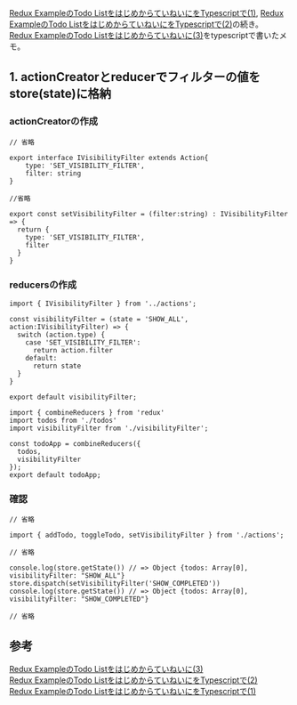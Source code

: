 [Redux ExampleのTodo ListをはじめからていねいにをTypescriptで(1)][*3],
[Redux ExampleのTodo ListをはじめからていねいにをTypescriptで(2)][*2]の続き。  
[Redux ExampleのTodo Listをはじめからていねいに(3)][*1]をtypescriptで書いたメモ。

## 1. actionCreatorとreducerでフィルターの値をstore(state)に格納

### actionCreatorの作成

```ts:src/actions/index.tsx
// 省略

export interface IVisibilityFilter extends Action{
    type: 'SET_VISIBILITY_FILTER',
    filter: string
}

//省略

export const setVisibilityFilter = (filter:string) : IVisibilityFilter => {
  return {
    type: 'SET_VISIBILITY_FILTER',
    filter
  }
}
```

### reducersの作成

```ts:src/reducers/visibilityFilter.tsx
import { IVisibilityFilter } from '../actions';

const visibilityFilter = (state = 'SHOW_ALL', action:IVisibilityFilter) => {
  switch (action.type) {
    case 'SET_VISIBILITY_FILTER':
      return action.filter
    default:
      return state
  }
}

export default visibilityFilter;
```

```ts:src/reducers/index.tsx
import { combineReducers } from 'redux'
import todos from './todos'
import visibilityFilter from './visibilityFilter';

const todoApp = combineReducers({ 
  todos,
  visibilityFilter 
});
export default todoApp;
```

### 確認

```ts:src/app.tsx
// 省略

import { addTodo, toggleTodo, setVisibilityFilter } from './actions';

// 省略

console.log(store.getState()) // => Object {todos: Array[0], visibilityFilter: "SHOW_ALL"}
store.dispatch(setVisibilityFilter('SHOW_COMPLETED'))
console.log(store.getState()) // => Object {todos: Array[0], visibilityFilter: "SHOW_COMPLETED"}

// 省略
```

## 参考

[Redux ExampleのTodo Listをはじめからていねいに(3)][*1]  
[Redux ExampleのTodo ListをはじめからていねいにをTypescriptで(2)][*2]  
[Redux ExampleのTodo ListをはじめからていねいにをTypescriptで(1)][*3]  

[*1]:http://qiita.com/xkumiyu/items/1ba476b8043b71561f52
[*2]:http://qiita.com/hibohiboo/items/ca9d5a5bb04d0a50db00
[*3]:http://qiita.com/hibohiboo/items/e344d2bbbaaab0ba8a66